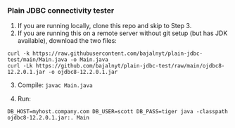 ### Plain JDBC connectivity tester

1. If you are running locally, clone this repo and skip to Step 3.
1. If you are running this on a remote server without git setup (but has JDK available), download the two files:
```
curl -k https://raw.githubusercontent.com/bajalnyt/plain-jdbc-test/main/Main.java -o Main.java
curl -Lk https://github.com/bajalnyt/plain-jdbc-test/raw/main/ojdbc8-12.2.0.1.jar -o ojdbc8-12.2.0.1.jar
```
3. Compile:
`javac Main.java`

4. Run:
```
DB_HOST=myhost.company.com DB_USER=scott DB_PASS=tiger java -classpath ojdbc8-12.2.0.1.jar:. Main
```
